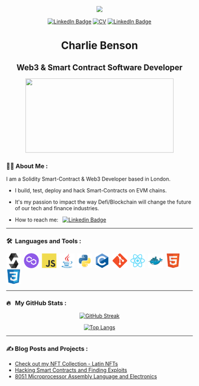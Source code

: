 <div id="header" align="center">
  <img src="https://media.giphy.com/media/euGd7c6SKJVwnXumWd/giphy.gif" width="100"/>
</div>

<p align="center">
<a href="https://www.linkedin.com/in/charles-benson-blockchain/"><img src="https://img.shields.io/badge/LinkedIn-blue?style=for-the-badge&logo=linkedin&logoColor=white" alt="LinkedIn Badge"></a>
<a href="./CV-Charlie-Benson.pdf"><img src="https://img.shields.io/badge/MY%20CV-purple?style=for-the-badge&logo=ethereum&logoColor=white" alt="CV"></a>
<a href="https://twitter.com/charlie_benson1"><img src="https://img.shields.io/badge/Twitter-blue?style=for-the-badge&logo=twitter&logoColor=white" alt="LinkedIn Badge"></a>
</p>


<h1 align="center">Charlie Benson</h1>
<h2 align="center">Web3 & Smart Contract Software
Developer</h2>

<p align="center"><img src="https://media.giphy.com/media/dWesBcTLavkZuG35MI/giphy.gif" width="400" height="200"  /></p>

### :man_technologist: About Me :

I am a Solidity Smart-Contract & Web3 Developer based in London.

- I build, test, deploy and hack Smart-Contracts on EVM chains.

- It's my passion to impact the way Defi/Blockchain will change the future of our tech and finance industries. 

- How to reach me: &nbsp; [![Linkedin Badge](https://img.shields.io/badge/-Charlie-blue?style=flat-square&logo=Linkedin&logoColor=white)](https://www.linkedin.com/in/charles-benson-blockchain/)

---

### 🛠 &nbsp;Languages and Tools :

<p>
<img src="https://github.com/devicons/devicon/blob/master/icons/solidity/solidity-original.svg" title="Solidity" alt="Solidity" width="40" height="40"/>&nbsp;
<img src="https://github.com/devicons/devicon/blob/master/icons/polygon/polygon-original.svg" title="Polygon" alt="Polygon" width="40" height="40"/>&nbsp;
<img src="https://github.com/devicons/devicon/blob/master/icons/javascript/javascript-original.svg" title="JavaScript" alt="JavaScript" width="40" height="40"/>&nbsp;
<img src="https://github.com/devicons/devicon/blob/master/icons/java/java-original.svg" title="Java" alt="Java" width="40" height="40"/>&nbsp;
<img src="https://github.com/devicons/devicon/blob/master/icons/python/python-original.svg" title="Python" alt="Python" width="40" height="40"/>&nbsp;
<img src="https://github.com/devicons/devicon/blob/master/icons/c/c-original.svg" title="C" alt="C" width="40" height="40"/>&nbsp;
<img src="https://github.com/devicons/devicon/blob/master/icons/git/git-original.svg" title="Git" alt="Git" width="40" height="40"/>&nbsp;
<img src="https://github.com/devicons/devicon/blob/master/icons/react/react-original.svg" title="React" alt="React" width="40" height="40"/>&nbsp;
<img src="https://github.com/devicons/devicon/blob/master/icons/docker/docker-original.svg" title="Docker" alt="Docker" width="40" height="40"/>&nbsp;
<img src="https://github.com/devicons/devicon/blob/master/icons/html5/html5-original.svg" title="HTML5" alt="HTML" width="40" height="40"/>&nbsp;
<img src="https://github.com/devicons/devicon/blob/master/icons/css3/css3-original.svg" title="CSS3" alt="CSS" width="40" height="40"/>&nbsp;
</p>

---

### 🔥 &nbsp; My GitHub Stats :

<p align="center">
<a href="https://git.io/streak-stats"><img src="http://github-readme-streak-stats.herokuapp.com?user=CharlieJRBenson&theme=dark&background=000000" alt="GitHub Streak"></a>
</p>
<p align="center">
<a href="https://github.com/anuraghazra/github-readme-stats"><img src="https://github-readme-stats.vercel.app/api/top-langs/?username=CharlieJRBenson&layout=default&theme=vision-friendly-dark" alt="Top Langs"></a>
</p>

---

### ✍️ Blog Posts and Projects : 
- [Check out my NFT Collection - Latin NFTs](https://github.com/CharlieJRBenson/Latin-NFT)
- [Hacking Smart Contracts and Finding Exploits](https://github.com/CharlieJRBenson/SmartContractHacking)
- [8051 Microprocessor Assembly Language and Electronics](https://medium.com/@charliebensonalt/interfacing-the-8051-with-the-8255-peripheral-interface-adapter-2e48f3aa5640)

